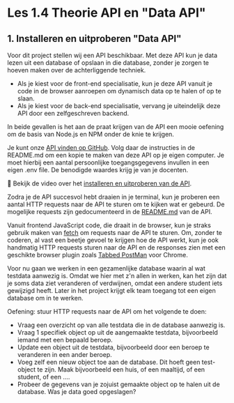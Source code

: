 # Les 1.4 Theorie API en "Data API"

## 1. Installeren en uitproberen "Data API"
Voor dit project stellen wij een API beschikbaar. Met deze API kun je data lezen uit een database of opslaan in die database, zonder je zorgen te hoeven maken over de achterliggende techniek. 
* Als je kiest voor de front-end specialisatie, kun je deze API vanuit je code in de browser aanroepen om dynamisch data op te halen of op te slaan.
* Als je kiest voor de back-end specialisatie, vervang je uiteindelijk deze API door een zelfgeschreven backend.

In beide gevallen is het aan de praat krijgen van de API een mooie oefening om de basis van Node.js en NPM onder de knie te krijgen. 

Je kunt onze [API vinden op GitHub](https://github.com/ivo-online/database_api). Volg daar de instructies in de README.md om een kopie te maken van deze API op je eigen computer. Je moet hierbij een aantal persoonlijke toegangsgegevens invullen in een eigen .env file. De benodigde waardes krijg je van je docenten.

🎦 Bekijk de video over het [ installeren en uitproberen van de API](https://youtu.be/MpDuQBQfJZM).

Zodra je de API succesvol hebt draaien in je terminal, kun je proberen een aantal HTTP requests naar de API te sturen om te kijken wat er gebeurd. De mogelijke requests zijn gedocumenteerd in de [README.md](https://github.com/ivo-online/database_api/blob/main/README.md) van de API. 

Vanuit frontend JavaScript code, die draait in de browser, kun je straks gebruik maken van [fetch](https://developer.mozilla.org/en-US/docs/Web/API/Fetch_API/Using_Fetch) om requests naar de API te sturen. Om, zonder te coderen, al vast een beetje gevoel te krijgen hoe de API werkt, kun je ook handmatig HTTP requests sturen naar de API en de responses zien met een geschikte browser plugin zoals [Tabbed PostMan](https://chromewebstore.google.com/detail/tabbed-postman-rest-clien/coohjcphdfgbiolnekdpbcijmhambjff) voor Chrome.

Voor nu gaan we werken in een gezamenlijke database waarin al wat testdata aanwezig is. Omdat we hier met z'n allen in werken, kan het zijn dat je soms data ziet veranderen of verdwijnen, omdat een andere student iets gewijzigd heeft. Later in het project krijgt elk team toegang tot een eigen database om in te werken.

Oefening: stuur HTTP requests naar de API om het volgende te doen:
* Vraag een overzicht op van alle testdata die in de database aanwezig is.
* Vraag 1 specifiek object op uit de aangemaakte testdata, bijvoorbeeld iemand met een bepaald beroep.
* Update een object uit de testdata, bijvoorbeeld door een beroep te veranderen in een ander beroep.
* Voeg zelf een nieuw object toe aan de database. Dit hoeft geen test-object te zijn. Maak bijvoorbeeld een huis, of een maaltijd, of een student, of een ....
* Probeer de gegevens van je zojuist gemaakte object op te halen uit de database. Was je data goed opgeslagen?
